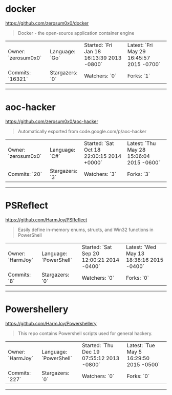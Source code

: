 # docker

https://github.com/zerosum0x0/docker
<blockquote>
Docker - the open-source application container engine
</blockquote>

<table>
<tr><td>Owner: `zerosum0x0`</td>
    <td>Language: `Go`</td>
    <td>Started: `Fri Jan 18 16:13:39 2013 -0800`</td>
    <td>Latest: `Fri May 29 16:45:57 2015 -0700`</td></tr>
<tr><td>Commits: `16321`</td>
    <td>Stargazers: `0`</td>
    <td>Watchers: `0`</td>
    <td>Forks: `1`</td></tr>
</table>

---

# aoc-hacker

https://github.com/zerosum0x0/aoc-hacker
<blockquote>
Automatically exported from code.google.com/p/aoc-hacker
</blockquote>

<table>
<tr><td>Owner: `zerosum0x0`</td>
    <td>Language: `C#`</td>
    <td>Started: `Sat Oct 18 22:00:15 2014 +0000`</td>
    <td>Latest: `Thu May 28 15:06:04 2015 -0600`</td></tr>
<tr><td>Commits: `20`</td>
    <td>Stargazers: `3`</td>
    <td>Watchers: `3`</td>
    <td>Forks: `3`</td></tr>
</table>

---

# PSReflect

https://github.com/HarmJoy/PSReflect
<blockquote>
Easily define in-memory enums, structs, and Win32 functions in PowerShell
</blockquote>

<table>
<tr><td>Owner: `HarmJoy`</td>
    <td>Language: `PowerShell`</td>
    <td>Started: `Sat Sep 20 12:00:21 2014 -0400`</td>
    <td>Latest: `Wed May 13 18:38:16 2015 -0400`</td></tr>
<tr><td>Commits: `8`</td>
    <td>Stargazers: `0`</td>
    <td>Watchers: `0`</td>
    <td>Forks: `0`</td></tr>
</table>

---

# Powershellery

https://github.com/HarmJoy/Powershellery
<blockquote>
This repo contains Powershell scripts used for general hackery.
</blockquote>

<table>
<tr><td>Owner: `HarmJoy`</td>
    <td>Language: `PowerShell`</td>
    <td>Started: `Thu Dec 19 07:55:12 2013 -0800`</td>
    <td>Latest: `Tue May 5 16:29:50 2015 -0500`</td></tr>
<tr><td>Commits: `227`</td>
    <td>Stargazers: `0`</td>
    <td>Watchers: `0`</td>
    <td>Forks: `0`</td></tr>
</table>

---

